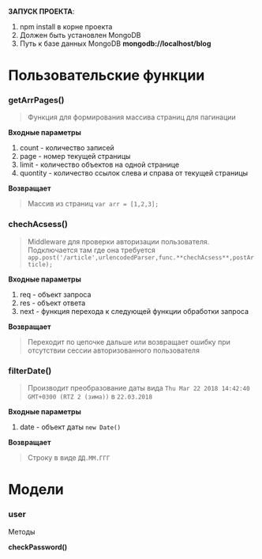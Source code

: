 **ЗАПУСК ПРОЕКТА**:

1. npm install в корне проекта
2. Должен быть установлен MongoDB
2. Путь к базе данных MongoDB **mongodb://localhost/blog**

# Пользовательские функции

### getArrPages()

> Функция для формирования массива страниц для пагинации

**Входные параметры**

1. count - количество записей
2. page - номер текущей страницы
3. limit - количество объектов на одной странице
4. quontity - количество ссылок слева и справа от текущей страницы

**Возвращает**
> Массив из страниц `var arr = [1,2,3];`

### chechAcsess()

> Middleware для проверки авторизации пользователя. Подключается там где она требуется `app.post('/article',urlencodedParser,func.**chechAcsess**,postArticle);`

**Входные параметры**

1. req - объект запроса
2. res - объект ответа
3. next - функция перехода к следующей функции обработки запроса

**Возвращает**
> Переходит по цепочке дальше или возвращает ошибку при отсутствии сессии авторизованного пользователя

### filterDate()

> Производит преобразование даты вида `Thu Mar 22 2018 14:42:40 GMT+0300 (RTZ 2 (зима))` в `22.03.2018` 

**Входные параметры**

1. date - объект даты `new Date()`

**Возвращает**
> Строку в виде `ДД.ММ.ГГГ`

# Модели

### user

Методы

**checkPassword()**










